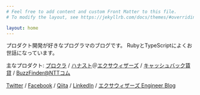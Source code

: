 ```yaml
---
# Feel free to add content and custom Front Matter to this file.
# To modify the layout, see https://jekyllrb.com/docs/themes/#overriding-theme-defaults

layout: home
---
```


プロダクト開発が好きなプログラマのブログです。
RubyとTypeScriptによくお世話になっています。

主なプロダクト: <a href="https://pro-cloud.jp">プロクラ</a> / <a href="https://hanasuto.carekarte.jp/" target="_blank">ハナスト</a>＠<a href="https://exawizards.com/" target="_blank">エクサウィザーズ</a> / <a href="https://cbchintai.com" target="_blank">キャッシュバック賃貸</a> / <a href="https://www.nttcoms.com/service/social/buzz_finder/" target="_blank">BuzzFinder</a><a href="https://www.ntt.com/" target="_blank">@NTTコム</a>


<a href="https://twitter.com/haracane" target="_blank">Twitter</a> /
<a href="https://facebook.com/haracane" target="_blank">Facebook</a> /
<a href="https://qiita.com/haracane" target="_blank">Qiita</a> /
<a href="https://www.linkedin.com/in/haracane/" target="_blank">LinkedIn</a> /
<a href="https://techblog.exawizards.com/archive/category/%E3%83%8F%E3%83%8A%E3%82%B9%E3%83%88" target="_blank">エクサウィザーズ Engineer Blog</a>
<br/>
